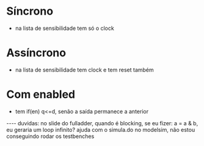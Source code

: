 # Síncrono
- na lista de sensibilidade tem só o clock

# Assíncrono
- na lista de sensibilidade tem clock e tem reset também

# Com enabled
- tem if(en) q<=d, senão a saída permanece a anterior



---- duvidas: 
no slide do fulladder, quando é blocking, se eu fizer: a = a & b, eu geraria um loop infinito?
ajuda com o simula.do no modelsim, não estou conseguindo rodar os testbenches